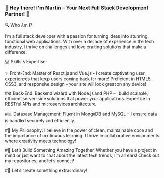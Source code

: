 ### 🌟 Hey there! I'm Martin – Your Next Full Stack Development Partner! 🚀

🔍 Who Am I?

I’m a full stack developer with a passion for turning ideas into stunning, functional web applications. With over a decade of experience in the tech industry, I thrive on challenges and love crafting solutions that make a difference.

💻 Skills & Expertise:

✨ Front-End:
Master of React.js and Vue.js – I create captivating user experiences that keep users coming back for more!
Proficient in HTML5, CSS3, and responsive design – your site will look great on any device!

#⚙️ Back-End:
Backend wizard with Node.js and PHP – I build scalable, efficient server-side solutions that power your applications.
Expertise in RESTful APIs and microservices architecture.

#📊 Database Management:
Fluent in MongoDB and MySQL – I ensure data is handled securely and efficiently.

#🧠 My Philosophy:
I believe in the power of clean, maintainable code and the importance of continuous learning. I thrive in collaborative environments where creativity meets technology!

#🎯 Let’s Build Something Amazing Together!
Whether you have a project in mind or just want to chat about the latest tech trends, I’m all ears! Check out my repositories, and let’s connect!

#🚀 Let’s create something extraordinary!
